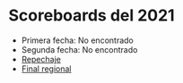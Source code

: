 # Scoreboards del 2021

- Primera fecha: No encontrado
- Segunda fecha: No encontrado
- [Repechaje](repechaje)
- [Final regional](regional)
